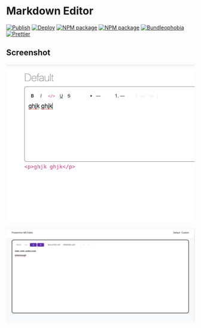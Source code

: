 # Markdown Editor

[![Publish](https://github.com/tssapp/markdown-editor/actions/workflows/publish.yml/badge.svg)](https://github.com/tssapp/markdown-editor/actions/workflows/publish.yml)
[![Deploy](https://github.com/tssapp/markdown-editor/actions/workflows/deploy.yml/badge.svg)](https://github.com/tssapp/markdown-editor/actions/workflows/deploy.yml)
[![NPM package](https://badge.fury.io/js/%40tssbpchannel%2Fmarkdown-editor.svg)](https://www.npmjs.com/package/@tssbpchannel/markdown-editor)
[![NPM package](https://img.shields.io/npm/v/@tssbpchannel/markdown-editor.svg)](https://www.npmjs.com/package/@tssbpchannel/markdown-editor)
[![Bundleophobia](https://badgen.net/bundlephobia/min/@tssbpchannel/markdown-editor)](https://bundlephobia.com/result?p=@tssbpchannel/markdown-editor)
[![Prettier](https://img.shields.io/badge/code_style-prettier-ff69b4.svg)](https://prettier.io/)

## Screenshot

![Screenshot](./public/assets/img/screenshot-editor.png)

![Custom styled](./public/assets/img/custom.png)
